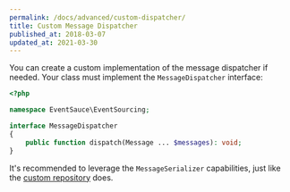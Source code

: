 ```yaml
---
permalink: /docs/advanced/custom-dispatcher/
title: Custom Message Dispatcher
published_at: 2018-03-07
updated_at: 2021-03-30
---
```


You can create a custom implementation of the message dispatcher if needed. Your
class must implement the `MessageDispatcher` interface:

```php
<?php

namespace EventSauce\EventSourcing;

interface MessageDispatcher
{
    public function dispatch(Message ... $messages): void;
}
```

It's recommended to leverage the `MessageSerializer` capabilities, just like
the [custom repository](/docs/advanced/custom-repository) does.
